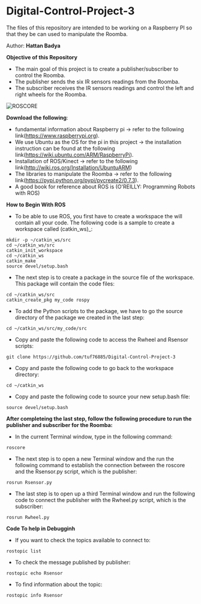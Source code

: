 # Digital-Control-Project-3
The files of this repository are intended to be working on a Raspberry PI so that they be can used to manipulate the Roomba.

Author: **Hattan Badya**

**Objective of this Repository**
- The main goal of this project is to create a publisher/subscriber to control the Roomba.
- The publisher sends the six IR sensors readings from the Roomba.
- The subscriber receives the IR sensors readings and control the left and right wheels for the Roomba.

![ROSCORE](https://github.com/tuf76885/Digital-Control-Project-3/blob/master/ROS/Screen%20Shot%202017-11-29%20at%204.58.21%20PM.png)

**Download the following**:
- fundamental information about Raspberry pi -> refer to the following link(https://www.raspberrypi.org).
- We use Ubuntu as the OS for the pi in this project -> the installation instruction can be found at the following     link(https://wiki.ubuntu.com/ARM/RaspberryPi).
- Installation of ROS/Kinect -> refer to the following link(http://wiki.ros.org/Installation/UbuntuARM)
- The libraries to manipulate the Roomba -> refer to the following link(https://pypi.python.org/pypi/pycreate2/0.7.3).
- A good book for reference about ROS is (O'REILLY: Programming Robots with ROS) 

**How to Begin With ROS**
- To be able to use ROS, you first have to create a workspace the will contain all your code. The following code is a sample to create a workspace called (catkin_ws)_:
```
mkdir -p ~/catkin_ws/src
cd ~/catkin_ws/src
catkin_init_workspace
cd ~/catkin_ws
catkin_make
source devel/setup.bash
```
- The next step is to create a package in the source file of the workspace. This package will contain the code files:
```
cd ~/catkin_ws/src
catkin_create_pkg my_code rospy
```
- To add the Python scripts to the package, we have to go the source directory of the package we created in the last step:
```
cd ~/catkin_ws/src/my_code/src
```
- Copy and paste the following code to access the Rwheel and Rsensor scripts:
```
git clone https://github.com/tuf76885/Digital-Control-Project-3
```
- Copy and paste the following code to go back to the workspace directory:
```
cd ~/catkin_ws
```
- Copy and paste the following code to source your new setup.bash file:
```
source devel/setup.bash
```
**After completeing the last step, follow the following procedure to run the publisher and subscriber for the Roomba:**
- In the current Terminal window, type in the following command:
```
roscore
```
- The next step is to open a new Terminal window and the run the following command to establish the connection between the roscore and the Rsensor.py script, which is the publisher:
```
rosrun Rsensor.py
```
- The last step is to open up a third Terminal window and run the following code to connect the publisher with the Rwheel.py script, which is the subscriber:
```
rosrun Rwheel.py
```
**Code To help in Debugginh**
- If you want to check the topics available to connect to:
``` 
rostopic list
```
- To check the message published by publisher:
```
rostopic echo Rsensor
```
- To find information about the topic:
```
rostopic info Rsensor
```

